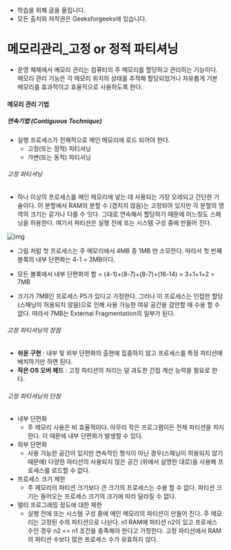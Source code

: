 - 학습을 위해 글을 올립니다.
- 모든 출처와 저작권은 Geeksforgeeks에 있습니다.

[^출처]: https://www.geeksforgeeks.org/



# 메모리관리_고정 or 정적 파티셔닝

- 운영 체제에서 메모리 관리는 컴퓨터의 주 메모리를 할당하고 관리하는 기능이다. 메모리 관리 기능은 각 메모리 위치의 상태를 추적해 할당되었거나 자유롭게 기본 메모리를 효과적이고 효율적으로 사용하도록 한다.

#### 메모리 관리 기법

##### 연속기법 (Contiguous Technique)

- 실행 프로세스가 전체적으로 메인 메모리에 로드 되어야 한다.
  - 고정(또는 정적) 파티셔닝
  - 가변(또는 동적) 파티셔닝

###### 고정 파티셔닝

- 하나 이상의 프로세스를 메인 메모리에 넣는 데 사용되는 가장 오래되고 간단한 기술이다. 이 분할에서 RAM의 분할 수 (겹치지 않음)는 고정되어 있지만 각 분할의 영역의 크기는 같거나 다를 수 잇다. 그대로 연속해서 할당하기 때문에 어느정도 스패닝을 허용한다. 여기서 파티션은 실행 전에 또는 시스템 구성 중에 만들어 진다.

![img](https://cdncontribute.geeksforgeeks.org/wp-content/uploads/444-4.png)

- 그림 처럼 첫 프로세스는 주 메모리에서 4MB 중 1MB 만 소모한다. 따라서 첫 번째 블록의 내부 단편화는 4-1 = 3MB이다.

- 모든 블록에서 내부 단편화의 합 = (4-1)+(8-7)+(8-7)+(16-14) = 3+1+1+2 = 7MB

- 크기가 7MB인 프로세스 P5가 있다고 가정한다. 그러나 이 프로세스는 인접한 할당(스패닝이 허용되지 않음)으로 인해 사용 가능한 여유 공간을 감안할 때 수용 할 수 없다. 따라서 7MB는 External Fragmentation의 일부가 된다.



###### 고정 파티셔닝의 장점

- **쉬운 구현** : 내부 및 외부 단편화의 출현에 집중하지 않고 프로세스를 특정 파티션에 배치하기만 하면 된다.
- **작은 OS 오버 헤드** : 고정 파티션의 처리는 덜 과도한 간접 계산 능력을 필요로 한다.

###### 고정 파티셔닝의 단점

- 내부 단편화
  - 주 메모리 사용은 비 효율적이다. 아무리 작은 프로그램이든 전체 파티션을 차지한다. 이 때문에 내부 단편화가 발생할 수 있다.
- 외부 단편화
  - 사용 가능한 공간이 있지만 연속적인 형식이 아닌 경우(스패닝이 허용되지 않기 때문에) 다양한 파티션의 사용되지 않은 공간 (위에서 설명한 대로)을 사용해 프로세스를 로드할 수 없다.
- 프로세스 크기 제한
  - 주 메모리의 파티션 크기보다 큰 크기의 프로세스는 수용 할 수 없다. 파티션 크기는 들어오는 프로세스 크기의 크기에 따라 달라질 수 없다.
- 멀티 프로그래밍 정도에 대한 제한
  - 실행 전에 또는 시스템 구성 중에 메인 메모리의 파티션이 만들어 진다. 주 메모리는 고정된 수의 파티션으로 나뉜다. n1 RAM에 파티션 n2이 있고 프로세스 수인 경우 n2 <= n1 조건을 충족해야 한다고 가정한다. 고정 파티션에서 RAM의 파티션 수보다 많은 프로세스 수가 유효하지 않다.